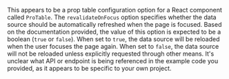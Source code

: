 This appears to be a prop table configuration option for a React component called `ProTable`. The `revalidateOnFocus` option specifies whether the data source should be automatically refreshed when the page is focused.
Based on the documentation provided, the value of this option is expected to be a boolean (`true` or `false`). When set to `true`, the data source will be reloaded when the user focuses the page again. When set to `false`, the data source will not be reloaded unless explicitly requested through other means.
It's unclear what API or endpoint is being referenced in the example code you provided, as it appears to be specific to your own project.
